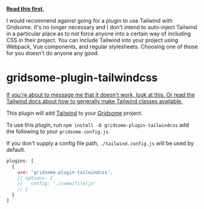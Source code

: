 [**Read this first**.](https://www.brandonpittman.net/tailwind-purge-config)

I would recommend against going for a plugin to use Tailwind with Gridsome.
It's no longer necessary and I don't intend to auto-inject Tailwind in a
particular place as to not force anyone into a certain way of including CSS in
their project. You can include Tailwind into your project using Webpack, Vue
components, and regular stylesheets. Choosing one of those for you doesn't do
anyone any good.

# gridsome-plugin-tailwindcss

[If you're about to message me that it doesn't work, look at this. Or read the
Tailwind docs about how to generally make Tailwind classes
available.](http://github.com/brandonpittman/gridsome-plugin-tailwindcss-ffs)

This plugin will add [Tailwind](http://tailwindcss.com) to your
[Gridsome](http://gridsome.org) project.

To use this plugin, run `npm install -D gridsome-plugin-tailwindcss` add the following to your `gridsome.config.js`.

If you don't supply a config file path, `./tailwind.config.js` will be used by default.

```javascript
plugins: [
  {
    use: 'gridsome-plugin-tailwindcss',
    // options: {
    //   config: './some/file/js'
    // }
  }
]
```
